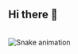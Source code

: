 ## Hi there 👋

<br clear="both">

<img src="https://raw.githubusercontent.com/MatheusLBatista/EduardoTartas/output/snake.svg" alt="Snake animation" />
